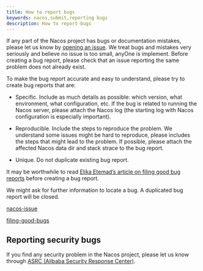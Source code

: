 ```yaml
---
title: How to report bugs
keywords: nacos,submit,reporting bugs
description: How to report bugs
---
```



If any part of the Nacos project has bugs or documentation mistakes, please let us know by [opening an issue](//github.com/alibaba/nacos/issues/new). We treat bugs and mistakes very seriously and believe no issue is too small, anyOne is implement. Before creating a bug report, please check that an issue reporting the same problem does not already exist.

To make the bug report accurate and easy to understand, please try to create bug reports that are:

- Specific. Include as much details as possible: which version, what environment, what configuration, etc. If the bug is related to running the Nacos server, please attach the Nacos log (the starting log with Nacos configuration is especially important).

- Reproducible. Include the steps to reproduce the problem. We understand some issues might be hard to reproduce, please includes the steps that might lead to the problem. If possible, please attach the affected Nacos data dir and stack strace to the bug report.

- Unique. Do not duplicate existing bug report.


It may be worthwhile to read [Elika Etemad’s article on filing good bug reports](http://fantasai.inkedblade.net/style/talks/filing-good-bugs/) before creating a bug report.

We might ask for further information to locate a bug. A duplicated bug report will be closed.

[nacos-issue](//github.com/alibaba/nacos/issues/new)

[filing-good-bugs](http://fantasai.inkedblade.net/style/talks/filing-good-bugs/)

## Reporting security bugs

If you find any security problem in the Nacos project, please let us know through [ASRC (Alibaba Security Response Center)](//security.alibaba.com).
